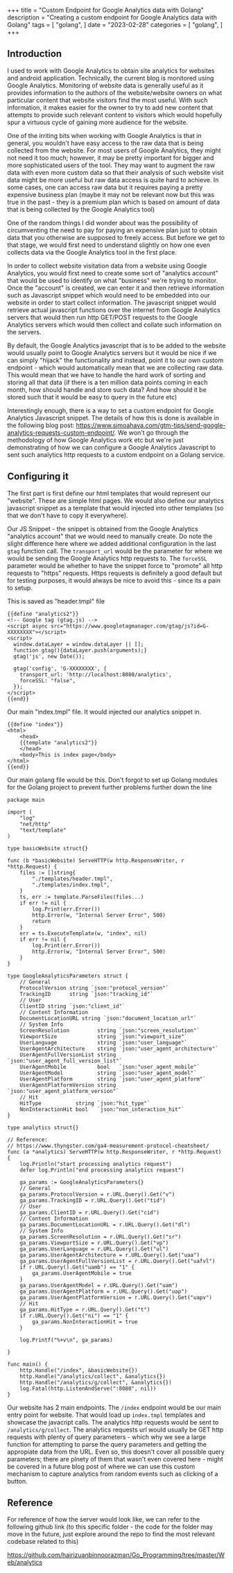 +++
title = "Custom Endpoint for Google Analytics data with Golang"
description = "Creating a custom endpoint for Google Analytics data with Golang"
tags = [
    "golang",
]
date = "2023-02-28"
categories = [
    "golang",
]
+++

## Introduction

I used to work with Google Analytics to obtain site analytics for websites and android application. Technically, the current blog is monitored using Google Analytics. Monitoring of website data is generally useful as it provides information to the authors of the website/website owners on what particular content that website visitors find the most useful. With such information, it makes easier for the owner to try to add new content that attempts to provide such relevant content to visitors which would hopefully spur a virtuous cycle of gaining more audience for the website.

One of the irriting bits when working with Google Analytics is that in general, you wouldn't have easy access to the raw data that is being collected from the website. For most users of Google Analytics, they might not need it too much; however, it may be pretty important for bigger and more sophisticated users of the tool. They may want to augment the raw data with even more custom data so that their analysis of such website visit data might be more useful but raw data access is quite hard to achieve. In some cases, one can access raw data but it requires paying a pretty expensive business plan (maybe it may not be relevant now but this was true in the past - they is a premium plan which is based on amount of data that is being collected by the Google Analytics tool)

One of the random things I did wonder about was the possibility of circumventing the need to pay for paying an expensive plan just to obtain data that you otherwise are supposed to freely access. But before we get to that stage, we would first need to understand slightly on how one even collects data via the Google Analytics tool in the first place.

In order to collect website visitation data from a website using Google Analytics, you would first need to create some sort of "analytics account" that would be used to identify on what "business" we're trying to monitor. Once the "account" is created, we can enter it and then retrieve information such as Javascript snippet which would need to be embedded into our website in order to start collect information. The javascript snippet would retrieve actual javascript functions over the internet from Google Analytics servers that would then run http GET/POST requests to the Google Analytics servers which would then collect and collate such information on the servers.

By default, the Google Analytics javascript that is to be added to the website would usually point to Google Analytics servers but it would be nice if we can simply "hijack" the functionality and instead, point it to our own custom endpoint - which would automatically mean that we are collecting raw data. This would mean that we have to handle the hard work of sorting and storing all that data (if there is a ten million data points coming in each month, how should handle and store such data? And how should it be stored such that it would be easy to query in the future etc)

Interestingly enough, there is a way to set a custom endpoint for Google Analytics Javascript snippet. The details of how this is done is available in the following blog post: https://www.simoahava.com/gtm-tips/send-google-analytics-requests-custom-endpoint/. We won't go through the methodology of how Google Analytics work etc but we're just demonstrating of how we can configure a Google Analytics Javascript to sent such analytics http requests to a custom endpoint on a Golang service.

## Configuring it

The first part is first define our html templates that would represent our "website". These are simple html pages. We would also define our analytics javascript snippet as a template that would injected into other templates (so that we don't have to copy it everywhere). 

Our JS Snippet - the snippet is obtained from the Google Analytics "analytics account" that we would need to manually create. Do note the slight difference here where we added additional configuration in the last `gtag` function call. The `transport_url` would be the parameter for where we would be sending the Google Analytics http requests to. The `forceSSL` parameter would be whether to have the snippet force to "promote" all http requests to "https" requests. Https requests is definitely a good default but for testing purposes, it would always be nice to avoid this - since its a pain to setup.

This is saved as "header.tmpl" file

```golang
{{define "analytics2"}}
<!-- Google tag (gtag.js) -->
<script async src="https://www.googletagmanager.com/gtag/js?id=G-XXXXXXXX"></script>
<script>
  window.dataLayer = window.dataLayer || [];
  function gtag(){dataLayer.push(arguments);}
  gtag('js', new Date());

  gtag('config', 'G-XXXXXXXX', {
    transport_url: 'http://localhost:8080/analytics',
    forceSSL: "false",
  });
</script>
{{end}}
```

Our main "index.tmpl" file. It would injected our analytics snippet in.

```golang
{{define "index"}}
<html>
    <head>
    {{template "analytics2"}}
    </head>
    <body>This is index page</body>
</html>
{{end}}
```

Our main golang file would be this. Don't forgot to set up Golang modules for the Golang project to prevent further problems further down the line

```golang
package main

import (
	"log"
	"net/http"
	"text/template"
)

type basicWebsite struct{}

func (b *basicWebsite) ServeHTTP(w http.ResponseWriter, r *http.Request) {
	files := []string{
		"./templates/header.tmpl",
		"./templates/index.tmpl",
	}
	ts, err := template.ParseFiles(files...)
	if err != nil {
		log.Print(err.Error())
		http.Error(w, "Internal Server Error", 500)
		return
	}
	err = ts.ExecuteTemplate(w, "index", nil)
	if err != nil {
		log.Print(err.Error())
		http.Error(w, "Internal Server Error", 500)
	}
}

type GoogleAnalyticsParameters struct {
	// General
	ProtocolVersion string `json:"protocol_version"`
	TrackingID      string `json:"tracking_id"`
	// User
	ClientID string `json:"client_id"`
	// Content Information
	DocumentLocationURL string `json:"document_location_url"`
	// System Info
	ScreenResolution         string `json:"screen_resolution"`
	ViewportSize             string `json:"viewport_size"`
	UserLanguage             string `json:"user_language"`
	UserAgentArchitecture    string `json:"user_agent_architecture"`
	UserAgentFullVersionList string `json:"user_agent_full_version_list"`
	UserAgentMobile          bool   `json:"user_agent_mobile"`
	UserAgentModel           string `json:"user_agent_model"`
	UserAgentPlatform        string `json:"user_agent_platform"`
	UserAgentPlatformVersion string `json:"user_agent_platform_version"`
	// Hit
	HitType           string `json:"hit_type"`
	NonInteractionHit bool   `json:"non_interaction_hit"`
}

type analytics struct{}

// Reference:
// https://www.thyngster.com/ga4-measurement-protocol-cheatsheet/
func (a *analytics) ServeHTTP(w http.ResponseWriter, r *http.Request) {
	log.Println("start processing analytics request")
	defer log.Println("end processing analytics request")

	ga_params := GoogleAnalyticsParameters{}
	// General
	ga_params.ProtocolVersion = r.URL.Query().Get("v")
	ga_params.TrackingID = r.URL.Query().Get("tid")
	// User
	ga_params.ClientID = r.URL.Query().Get("cid")
	// Content Information
	ga_params.DocumentLocationURL = r.URL.Query().Get("dl")
	// System Info
	ga_params.ScreenResolution = r.URL.Query().Get("sr")
	ga_params.ViewportSize = r.URL.Query().Get("vp")
	ga_params.UserLanguage = r.URL.Query().Get("ul")
	ga_params.UserAgentArchitecture = r.URL.Query().Get("uaa")
	ga_params.UserAgentFullVersionList = r.URL.Query().Get("uafvl")
	if r.URL.Query().Get("uamb") == "1" {
		ga_params.UserAgentMobile = true
	}
	ga_params.UserAgentModel = r.URL.Query().Get("uam")
	ga_params.UserAgentPlatform = r.URL.Query().Get("uap")
	ga_params.UserAgentPlatformVersion = r.URL.Query().Get("uapv")
	// Hit
	ga_params.HitType = r.URL.Query().Get("t")
	if r.URL.Query().Get("ni") == "1" {
		ga_params.NonInteractionHit = true
	}

	log.Printf("%+v\n", ga_params)

}

func main() {
	http.Handle("/index", &basicWebsite{})
	http.Handle("/analytics/collect", &analytics{})
	http.Handle("/analytics/g/collect", &analytics{})
	log.Fatal(http.ListenAndServe(":8080", nil))
}

```

Our website has 2 main endpoints. The `/index` endpoint would be our main entry point for website. That would load up `index.tmpl` templates and showcase the javacript calls. The analytics http requests would be sent to `/analytics/g/collect`. The analytics requests url would usually be GET http requests with plenty of query parameters - which why we see a large function for attempting to parse the query parameters and getting the appropiate data from the URL. Even so, this doesn't cover all possible query parameters; there are plnety of them that wasn't even covered here - might be covered in a future blog post of where we can use this custom mechanism to capture analytics from random events such as clicking of a button.

## Reference

For reference of how the server would look like, we can refer to the following github link (to this specific folder - the code for the folder may move in the future, just explore around the repo to find the most relevant codebase related to this)

https://github.com/hairizuanbinnoorazman/Go_Programming/tree/master/Web/analytics